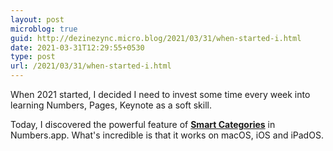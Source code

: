 ```yaml
---
layout: post
microblog: true
guid: http://dezinezync.micro.blog/2021/03/31/when-started-i.html
date: 2021-03-31T12:29:55+0530
type: post
url: /2021/03/31/when-started-i.html
---
```

When 2021 started, I decided I need to invest some time every week into learning Numbers, Pages, Keynote as a soft skill. 

Today, I discovered the powerful feature of **[Smart Categories](https://support.apple.com/en-in/HT209054)** in Numbers.app. What's incredible is that it works on macOS, iOS and iPadOS. 
